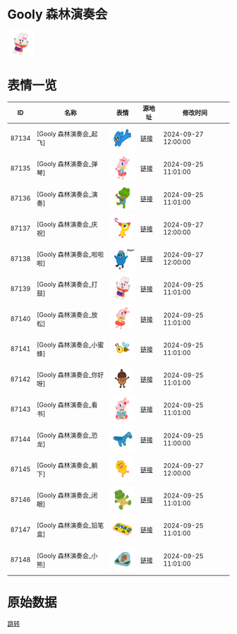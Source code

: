 # Gooly 森林演奏会

<img src="./cover.png" height="60" alt="cover" />

# 表情一览

|ID|名称|表情|源地址|修改时间|
|----|----|----|----|----|
|87134|[Gooly 森林演奏会_起飞]|<img src="./pic/087134_%5BGooly 森林演奏会_起飞%5D.png" height="60" alt="起飞"/>|[链接](https://i0.hdslb.com/bfs/garb/36ba1aa99e22cc658fadbb74679f6480f723a060.png)|2024-09-27 12:00:00|
|87135|[Gooly 森林演奏会_弹琴]|<img src="./pic/087135_%5BGooly 森林演奏会_弹琴%5D.png" height="60" alt="弹琴"/>|[链接](https://i0.hdslb.com/bfs/garb/889c72512e7911b0e8507550357cd4a7e00e5135.png)|2024-09-25 11:01:00|
|87136|[Gooly 森林演奏会_演奏]|<img src="./pic/087136_%5BGooly 森林演奏会_演奏%5D.png" height="60" alt="演奏"/>|[链接](https://i0.hdslb.com/bfs/garb/0d7abd09a9cc0cd1dedef52ba2fda777411b3388.png)|2024-09-25 11:01:00|
|87137|[Gooly 森林演奏会_庆祝]|<img src="./pic/087137_%5BGooly 森林演奏会_庆祝%5D.png" height="60" alt="庆祝"/>|[链接](https://i0.hdslb.com/bfs/garb/3d6a7e49aa702ae4077b2da60cef8303ce717610.png)|2024-09-27 12:00:00|
|87138|[Gooly 森林演奏会_啦啦啦]|<img src="./pic/087138_%5BGooly 森林演奏会_啦啦啦%5D.png" height="60" alt="啦啦啦"/>|[链接](https://i0.hdslb.com/bfs/garb/fab00eb56c7da5dc17f1a5536415fd953dcf46a2.png)|2024-09-27 12:00:00|
|87139|[Gooly 森林演奏会_打鼓]|<img src="./pic/087139_%5BGooly 森林演奏会_打鼓%5D.png" height="60" alt="打鼓"/>|[链接](https://i0.hdslb.com/bfs/garb/1c256b7aa8b8203717c18944532b3bab185074b9.png)|2024-09-25 11:01:00|
|87140|[Gooly 森林演奏会_放松]|<img src="./pic/087140_%5BGooly 森林演奏会_放松%5D.png" height="60" alt="放松"/>|[链接](https://i0.hdslb.com/bfs/garb/cd37e3aa3e0770c20bfdc12a8ba7f1628dd6db69.png)|2024-09-25 11:01:00|
|87141|[Gooly 森林演奏会_小蜜蜂]|<img src="./pic/087141_%5BGooly 森林演奏会_小蜜蜂%5D.png" height="60" alt="小蜜蜂"/>|[链接](https://i0.hdslb.com/bfs/garb/47c7916b30af919f545eb43dc3a0926deb237136.png)|2024-09-25 11:01:00|
|87142|[Gooly 森林演奏会_你好呀]|<img src="./pic/087142_%5BGooly 森林演奏会_你好呀%5D.png" height="60" alt="你好呀"/>|[链接](https://i0.hdslb.com/bfs/garb/3025ba735e8ea92a33a88186a289056bd04797b8.png)|2024-09-25 11:01:00|
|87143|[Gooly 森林演奏会_看书]|<img src="./pic/087143_%5BGooly 森林演奏会_看书%5D.png" height="60" alt="看书"/>|[链接](https://i0.hdslb.com/bfs/garb/826a5ee2e09ad47a33b148e39207956ea134ffaf.png)|2024-09-25 11:01:00|
|87144|[Gooly 森林演奏会_恐龙]|<img src="./pic/087144_%5BGooly 森林演奏会_恐龙%5D.png" height="60" alt="恐龙"/>|[链接](https://i0.hdslb.com/bfs/garb/419a896c49038b39b075942c77adc8d0a6fa968f.png)|2024-09-25 11:00:00|
|87145|[Gooly 森林演奏会_躺下]|<img src="./pic/087145_%5BGooly 森林演奏会_躺下%5D.png" height="60" alt="躺下"/>|[链接](https://i0.hdslb.com/bfs/garb/41b20e581ffb65bbe922f6f53d8d89be288658c2.png)|2024-09-27 12:00:00|
|87146|[Gooly 森林演奏会_闭眼]|<img src="./pic/087146_%5BGooly 森林演奏会_闭眼%5D.png" height="60" alt="闭眼"/>|[链接](https://i0.hdslb.com/bfs/garb/5291909f66ce0515f0368685e9c385665ab4679a.png)|2024-09-25 11:01:00|
|87147|[Gooly 森林演奏会_铅笔盒]|<img src="./pic/087147_%5BGooly 森林演奏会_铅笔盒%5D.png" height="60" alt="铅笔盒"/>|[链接](https://i0.hdslb.com/bfs/garb/5d7d763c8c7695704c5da11b2e4ffdced089017c.png)|2024-09-25 11:01:00|
|87148|[Gooly 森林演奏会_小熊]|<img src="./pic/087148_%5BGooly 森林演奏会_小熊%5D.png" height="60" alt="小熊"/>|[链接](https://i0.hdslb.com/bfs/garb/c6dc8598cd152954e9330d7caaad0ec84d6e2971.png)|2024-09-25 11:01:00|

# 原始数据

[跳转](./raw.json)

